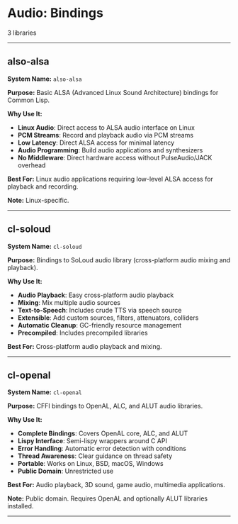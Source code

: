 # Audio: Bindings

3 libraries

---

## also-alsa

**System Name:** `also-alsa`

**Purpose:** Basic ALSA (Advanced Linux Sound Architecture) bindings for Common Lisp.

**Why Use It:**
- **Linux Audio**: Direct access to ALSA audio interface on Linux
- **PCM Streams**: Record and playback audio via PCM streams
- **Low Latency**: Direct ALSA access for minimal latency
- **Audio Programming**: Build audio applications and synthesizers
- **No Middleware**: Direct hardware access without PulseAudio/JACK overhead

**Best For:** Linux audio applications requiring low-level ALSA access for playback and recording.

**Note:** Linux-specific.

---


## cl-soloud

**System Name:** `cl-soloud`

**Purpose:** Bindings to SoLoud audio library (cross-platform audio mixing and playback).

**Why Use It:**
- **Audio Playback**: Easy cross-platform audio playback
- **Mixing**: Mix multiple audio sources
- **Text-to-Speech**: Includes crude TTS via speech source
- **Extensible**: Add custom sources, filters, attenuators, colliders
- **Automatic Cleanup**: GC-friendly resource management
- **Precompiled**: Includes precompiled libraries

**Best For:** Cross-platform audio playback and mixing.

---


## cl-openal

**System Name:** `cl-openal`

**Purpose:** CFFI bindings to OpenAL, ALC, and ALUT audio libraries.

**Why Use It:**
- **Complete Bindings**: Covers OpenAL core, ALC, and ALUT
- **Lispy Interface**: Semi-lispy wrappers around C API
- **Error Handling**: Automatic error detection with conditions
- **Thread Awareness**: Clear guidance on thread safety
- **Portable**: Works on Linux, BSD, macOS, Windows
- **Public Domain**: Unrestricted use

**Best For:** Audio playback, 3D sound, game audio, multimedia applications.

**Note:** Public domain. Requires OpenAL and optionally ALUT libraries installed.

---


